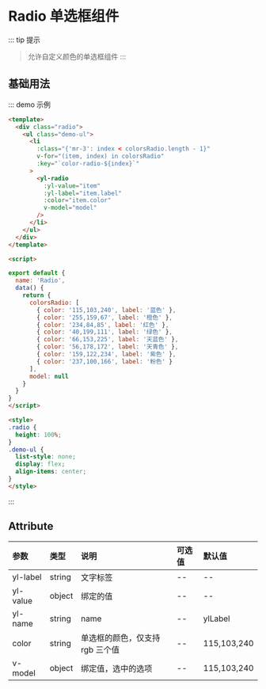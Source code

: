 # Radio 单选框组件
::: tip 提示
> 允许自定义颜色的单选框组件
:::

## 基础用法
::: demo 示例
```html
<template>
  <div class="radio">
    <ul class="demo-ul">
      <li
        :class="{'mr-3': index < colorsRadio.length - 1}"
        v-for="(item, index) in colorsRadio"
        :key="`color-radio-${index}`"
      >
        <yl-radio
          :yl-value="item"
          :yl-label="item.label"
          :color="item.color"
          v-model="model"
        />
      </li>
    </ul>
  </div>
</template>

<script>

export default {
  name: 'Radio',
  data() {
    return {
      colorsRadio: [
        { color: '115,103,240', label: '蓝色' },
        { color: '255,159,67', label: '橙色' },
        { color: '234,84,85', label: '红色' },
        { color: '40,199,111', label: '绿色' },
        { color: '66,153,225', label: '天蓝色' },
        { color: '56,178,172', label: '天青色' },
        { color: '159,122,234', label: '紫色' },
        { color: '237,100,166', label: '粉色' }
      ],
      model: null
    }
  }
}
</script>

<style>
.radio {
  height: 100%;
}
.demo-ul {
  list-style: none;
  display: flex;
  align-items: center;
}
</style>
```
:::

## Attribute
| 参数      | 类型   | 说明                        | 可选值 | 默认值 |
| :---     | :---   | :---                       | :--- | :--- |
| yl-label | string | 文字标签                     | -- | -- |
| yl-value | object | 绑定的值                     | -- | -- |
| yl-name  | string | name                       | -- | ylLabel |
| color    | string | 单选框的颜色，仅支持 rgb 三个值 | -- | 115,103,240 |
| v-model  | object | 绑定值，选中的选项            | -- | 115,103,240 |